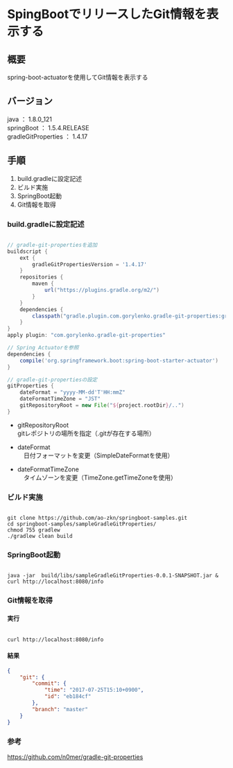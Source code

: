 # SpingBootでリリースしたGit情報を表示する

## 概要

spring-boot-actuatorを使用してGit情報を表示する


## バージョン

java ： 1.8.0_121  
springBoot ： 1.5.4.RELEASE  
gradleGitProperties ： 1.4.17  

## 手順

1. build.gradleに設定記述
1. ビルド実施
1. SpringBoot起動
1. Git情報を取得

### build.gradleに設定記述

~~~ groovy

// gradle-git-propertiesを追加
buildscript {
    ext {
        gradleGitPropertiesVersion = '1.4.17'
    }
    repositories {
        maven {
            url("https://plugins.gradle.org/m2/")
        }
    }
    dependencies {
        classpath("gradle.plugin.com.gorylenko.gradle-git-properties:gradle-git-properties:${gradleGitPropertiesVersion}")
    }
}
apply plugin: "com.gorylenko.gradle-git-properties"

// Spring Actuatorを参照
dependencies {
    compile('org.springframework.boot:spring-boot-starter-actuator')
}

// gradle-git-propertiesの設定
gitProperties {
    dateFormat = "yyyy-MM-dd'T'HH:mmZ"
    dateFormatTimeZone = "JST"
    gitRepositoryRoot = new File("${project.rootDir}/..")
}

~~~

* gitRepositoryRoot  
 gitレポジトリの場所を指定（.gitが存在する場所）  
 
* dateFormat  
　日付フォーマットを変更（SimpleDateFormatを使用）

* dateFormatTimeZone  
　タイムゾーンを変更（TimeZone.getTimeZoneを使用）

### ビルド実施

~~~ 

git clone https://github.com/ao-zkn/springboot-samples.git
cd springboot-samples/sampleGradleGitProperties/
chmod 755 gradlew
./gradlew clean build

~~~ 

### SpringBoot起動

~~~

java -jar  build/libs/sampleGradleGitProperties-0.0.1-SNAPSHOT.jar &
curl http://localhost:8080/info

~~~

### Git情報を取得

#### 実行
~~~

curl http://localhost:8080/info

~~~

#### 結果
~~~ json
{
    "git": {
        "commit": {
            "time": "2017-07-25T15:10+0900",
            "id": "eb184cf"
        },
        "branch": "master"
    }
}
~~~

### 参考

https://github.com/n0mer/gradle-git-properties
